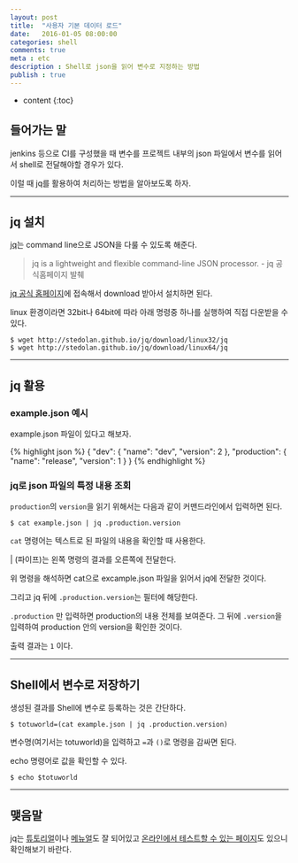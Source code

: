 ```yaml
---
layout: post
title:  "사용자 기본 데이터 로드"
date:   2016-01-05 08:00:00
categories: shell
comments: true
meta : etc
description : Shell로 json을 읽어 변수로 지정하는 방법
publish : true
---
```


* content
{:toc}

## 들어가는 말

jenkins 등으로 CI를 구성했을 때 변수를 프로젝트 내부의 json 파일에서 변수를 읽어서 shell로 전달해야할 경우가 있다.  

이럴 때 jq를 활용하여 처리하는 방법을 알아보도록 하자.

---

## jq 설치

[jq](https://stedolan.github.io/jq/)는 command line으로 JSON을 다룰 수 있도록 해준다.

> jq is a lightweight and flexible command-line JSON processor. - jq 공식홈페이지 발췌

[jq 공식 홈페이지](https://stedolan.github.io/jq/)에 접속해서 download 받아서 설치하면 된다.

linux 환경이라면 32bit나 64bit에 따라 아래 명령중 하나를 실행하여 직접 다운받을 수 있다.

    $ wget http://stedolan.github.io/jq/download/linux32/jq
    $ wget http://stedolan.github.io/jq/download/linux64/jq

---

## jq 활용

### example.json 예시  

example.json 파일이 있다고 해보자.

{% highlight json %}
{
    "dev": {
        "name": "dev",
        "version": 2
    },
    "production": {
        "name": "release",
        "version": 1
    }
}
{% endhighlight %}

### jq로 json 파일의 특정 내용 조회

`production`의 `version`을 읽기 위해서는 다음과 같이 커맨드라인에서 입력하면 된다.

    $ cat example.json | jq .production.version

`cat` 명령어는 텍스트로 된 파일의 내용을 확인할 때 사용한다.

| (파이프)는 왼쪽 명령의 결과를 오른쪽에 전달한다.

위 명령을 해석하면 cat으로 excample.json 파일을 읽어서 jq에 전달한 것이다.

그리고 jq 뒤에 `.production.version`는 필터에 해당한다.

`.production` 만 입력하면 production의 내용 전체를 보여준다. 그 뒤에 `.version`을 입력하여 production 안의 version을 확인한 것이다.


출력 결과는 `1` 이다.

---

## Shell에서 변수로 저장하기

생성된 결과를 Shell에 변수로 등록하는 것은 간단하다.

    $ totuworld=(cat example.json | jq .production.version)

변수명(여기서는 totuworld)을 입력하고 `=`과 `()`로 명령을 감싸면 된다.

echo 명령어로 값을 확인할 수 있다.

    $ echo $totuworld

---

## 맺음말

jq는 [튜토리얼](https://stedolan.github.io/jq/tutorial/)이나 [메뉴얼](https://stedolan.github.io/jq/manual/)도 잘 되어있고 [온라인에서 테스트할 수 있는 페이지](https://jqplay.org/)도 있으니 확인해보기 바란다. 